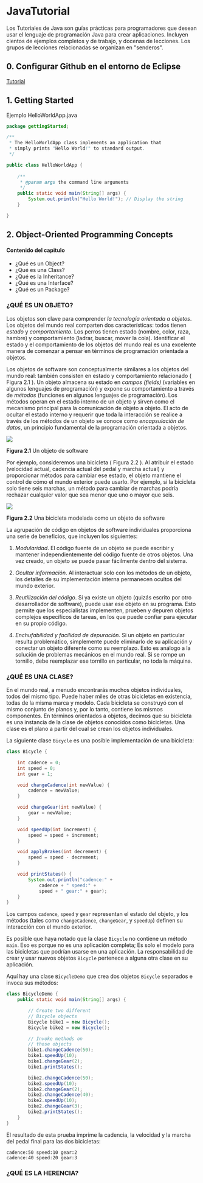 # JavaTutorial
Los Tutoriales de Java son guías prácticas para programadores que desean usar el lenguaje de programación Java para crear aplicaciones. Incluyen cientos de ejemplos completos y de trabajo, y docenas de lecciones. Los grupos de lecciones relacionadas se organizan en "senderos".

## 0. Configurar Github en el entorno de Eclipse

[Tutorial](https://www.youtube.com/watch?v=Y4ca4CSdMsI)

## 1. Getting Started

Ejemplo HelloWorldApp.java

```java
package gettingStarted;

/**
 * The HelloWorldApp class implements an application that
 * simply prints "Hello World!" to standard output.
 */

public class HelloWorldApp {
	
	/**
     * @param args the command line arguments
     */
	public static void main(String[] args) {
		System.out.println("Hello World!"); // Display the string
	}

}

```

## 2. Object-Oriented Programming Concepts

#### Contenido del capitulo

* ¿Qué es un Object?
* ¿Qué es una Class?
* ¿Qué es la Inheritance?
* ¿Qué es una Interface?
* ¿Qué es un Package?

### ¿QUÉ ES UN OBJETO?

Los objetos son clave para comprender *la tecnología orientada a objetos*. Los objetos del mundo real comparten dos características: todos tienen *estado* y *comportamiento*.  Los perros tienen estado (nombre, color, raza, hambre) y comportamiento (ladrar, buscar, mover la cola). Identificar el estado y el comportamiento de los objetos del mundo real es una excelente manera de comenzar a pensar en términos de programación orientada a objetos.

Los objetos de software son conceptualmente similares a los objetos del mundo real: también consisten en estado y comportamiento relacionado ( Figura 2.1 ). Un objeto almacena su estado en *campos (fields)* (variables en algunos lenguajes de programación) y expone su comportamiento a través de *métodos* (funciones en algunos lenguajes de programación). Los métodos operan en el estado interno de un objeto y sirven como el mecanismo principal para la comunicación de objeto a objeto. El acto de ocultar el estado interno y requerir que toda la interacción se realice a través de los métodos de un objeto se conoce como *encapsulación de datos*, un principio fundamental de la programación orientada a objetos.

<img src="imgDocumentacion/" />

**Figura 2.1** Un objeto de software

Por ejemplo, consideremos una bicicleta ( Figura 2.2 ). Al atribuir el estado (velocidad actual, cadencia actual del pedal y marcha actual) y proporcionar métodos para cambiar ese estado, el objeto mantiene el control de cómo el mundo exterior puede usarlo. Por ejemplo, si la bicicleta solo tiene seis marchas, un método para cambiar de marchas podría rechazar cualquier valor que sea menor que uno o mayor que seis.

<img src="imgDocumentacion/" />

**Figura 2.2** Una bicicleta modelada como un objeto de software

La agrupación de código en objetos de software individuales proporciona una serie de beneficios, que incluyen los siguientes:

1. *Modularidad*. El código fuente de un objeto se puede escribir y mantener independientemente del código fuente de otros objetos. Una vez creado, un objeto se puede pasar fácilmente dentro del sistema.

2. *Ocultar información*. Al interactuar solo con los métodos de un objeto, los detalles de su implementación interna permanecen ocultos del mundo exterior.

3. *Reutilización del código*. Si ya existe un objeto (quizás escrito por otro desarrollador de software), puede usar ese objeto en su programa. Esto permite que los especialistas implementen, prueben y depuren objetos complejos específicos de tareas, en los que puede confiar para ejecutar en su propio código.

4. *Enchufabilidad y facilidad de depuración*. Si un objeto en particular resulta problemático, simplemente puede eliminarlo de su aplicación y conectar un objeto diferente como su reemplazo. Esto es análogo a la solución de problemas mecánicos en el mundo real. Si se rompe un tornillo, debe reemplazar ese tornillo en particular, no toda la máquina.

### ¿QUÉ ES UNA CLASE?

En el mundo real, a menudo encontrarás muchos objetos individuales, todos del mismo tipo. Puede haber miles de otras bicicletas en existencia, todas de la misma marca y modelo. Cada bicicleta se construyó con el mismo conjunto de planos y, por lo tanto, contiene los mismos componentes. En términos orientados a objetos, decimos que su bicicleta es una instancia de la clase de objetos conocidos como bicicletas. Una clase es el plano a partir del cual se crean los objetos individuales.

La siguiente clase `Bicycle` es una posible implementación de una bicicleta:

```java
class Bicycle {

    int cadence = 0;
    int speed = 0;
    int gear = 1;

    void changeCadence(int newValue) {
        cadence = newValue;
    }

    void changeGear(int newValue) {
        gear = newValue;
    }

    void speedUp(int increment) {
        speed = speed + increment;
    }

    void applyBrakes(int decrement) {
        speed = speed - decrement;
    }

    void printStates() {
        System.out.println("cadence:" +
            cadence + " speed:" +
            speed + " gear:" + gear);
    }
}
```

Los campos `cadence`, `speed` y `gear` representan el estado del objeto, y los métodos (tales como `changeCadence`, `changeGear`, y `speedUp`) definen su interacción con el mundo exterior.

Es posible que haya notado que la clase `Bicycle` no contiene un método `main`. Eso es porque no es una aplicación completa; Es solo el modelo para las bicicletas que podrían usarse en una aplicación. La responsabilidad de crear y usar nuevos objetos `Bicycle` pertenece a alguna otra clase en su aplicación.

Aquí hay una clase `BicycleDemo` que crea dos objetos `Bicycle` separados e invoca sus métodos:

```java
class BicycleDemo {
    public static void main(String[] args) {

        // Create two different
        // Bicycle objects
        Bicycle bike1 = new Bicycle();
        Bicycle bike2 = new Bicycle();

        // Invoke methods on
        // those objects
        bike1.changeCadence(50);
        bike1.speedUp(10);
        bike1.changeGear(2);
        bike1.printStates();

        bike2.changeCadence(50);
        bike2.speedUp(10);
        bike2.changeGear(2);
        bike2.changeCadence(40);
        bike2.speedUp(10);
        bike2.changeGear(3);
        bike2.printStates();
    }
}
```

El resultado de esta prueba imprime la cadencia, la velocidad y la marcha del pedal final para las dos bicicletas:

```
cadence:50 speed:10 gear:2
cadence:40 speed:20 gear:3
```

### ¿QUÉ ES LA HERENCIA?

